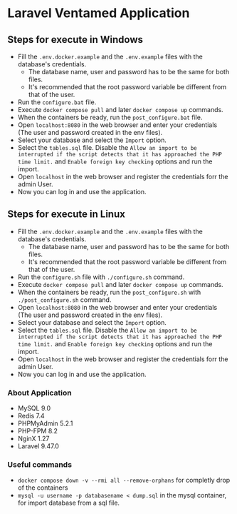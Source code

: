 # Laravel Ventamed Application

## Steps for execute in Windows
- Fill the  `.env.docker.example` and the `.env.example` files with the database's credentials.
  - The database name, user and password has to be the same for both files.
  - It's recommended that the root password variable be different from that of the user.
- Run the `configure.bat` file.
- Execute `docker compose pull` and later `docker compose up` commands.
- When the containers be ready, run the `post_configure.bat` file.
- Open `localhost:8080` in the web browser and enter your credentials (The user and password created in the env files).
- Select your database and select the `Import` option.
- Select the `tables.sql` file. Disable the `Allow an import to be interrupted if the script detects that it has approached the PHP time limit.` and `Enable foreign key checking` options and run the import.
- Open `localhost` in the web browser and register the credentials forr the admin User.
- Now you can log in and use the application.

## Steps for execute in Linux
- Fill the  `.env.docker.example` and the `.env.example` files with the database's credentials.
  - The database name, user and password has to be the same for both files.
  - It's recommended that the root password variable be different from that of the user.
- Run the `configure.sh` file with `./configure.sh` command.
- Execute `docker compose pull` and later `docker compose up` commands.
- When the containers be ready, run the `post_configure.sh` with `./post_configure.sh` command.
- Open `localhost:8080` in the web browser and enter your credentials (The user and password created in the env files).
- Select your database and select the `Import` option.
- Select the `tables.sql` file. Disable the `Allow an import to be interrupted if the script detects that it has approached the PHP time limit.` and `Enable foreign key checking` options and run the import.
- Open `localhost` in the web browser and register the credentials forr the admin User.
- Now you can log in and use the application.

### About Application
- MySQL 9.0
- Redis 7.4
- PHPMyAdmin 5.2.1
- PHP-FPM 8.2
- NginX 1.27
- Laravel 9.47.0

### Useful commands
- `docker compose down -v --rmi all --remove-orphans` for completly drop of the containers
- `mysql -u username -p databasename < dump.sql` in the mysql container, for import database from a sql file.